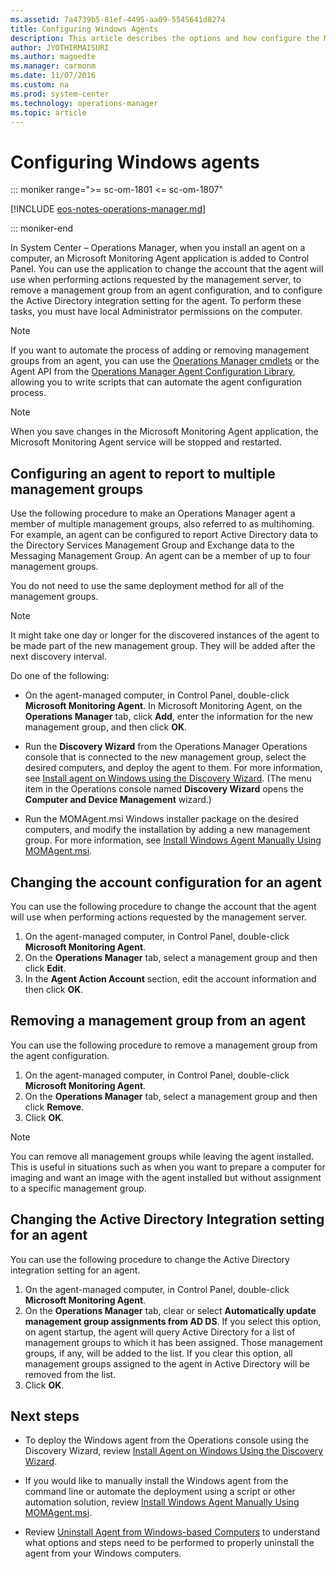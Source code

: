 ```yaml
---
ms.assetid: 7a4739b5-81ef-4495-aa09-5545641d8274
title: Configuring Windows Agents
description: This article describes the options and how configure the Microsoft Monitoring Agent on Windows computers.
author: JYOTHIRMAISURI
ms.author: magoedte
ms.manager: carmonm
ms.date: 11/07/2016
ms.custom: na
ms.prod: system-center
ms.technology: operations-manager
ms.topic: article
---
```


# Configuring Windows agents

::: moniker range=">= sc-om-1801 <= sc-om-1807"

[!INCLUDE [eos-notes-operations-manager.md](../includes/eos-notes-operations-manager.md)]

::: moniker-end

In System Center – Operations Manager, when you install an agent on a computer, an Microsoft Monitoring Agent application is added to Control Panel. You can use the application to change the account that the agent will use when performing actions requested by the management server, to remove a management group from an agent configuration, and to configure the Active Directory integration setting for the agent. To perform these tasks, you must have local Administrator permissions on the computer.

> [!NOTE]
> If you want to automate the process of adding or removing management groups from an agent, you can use the [Operations Manager cmdlets](/previous-versions/system-center/hh920227(v=sc.20)) or the Agent API from the [Operations Manager Agent Configuration Library](/previous-versions/system-center/developer/hh329076(v=msdn.10)), allowing you to write scripts that can automate the agent configuration process.

> [!NOTE]
> When you save changes in the Microsoft Monitoring Agent application, the Microsoft Monitoring Agent service will be stopped and restarted.

## Configuring an agent to report to multiple management groups

Use the following procedure to make an Operations Manager agent a member of multiple management groups, also referred to as multihoming. For example, an agent can be configured to report Active Directory data to the Directory Services Management Group and Exchange data to the Messaging Management Group. An agent can be a member of up to four management groups.

You do not need to use the same deployment method for all of the management groups.

> [!NOTE]
> It might take one day or longer for the discovered instances of the agent to be made part of the new management group. They will be added after the next discovery interval.

Do one of the following:

- On the agent-managed computer, in Control Panel, double-click **Microsoft Monitoring Agent**.  In Microsoft Monitoring Agent, on the **Operations Manager** tab, click **Add**, enter the information for the new management group, and then click **OK**.  

- Run the **Discovery Wizard** from the Operations Manager Operations console that is connected to the new management group, select the desired computers, and deploy the agent to them. For more information, see [Install agent on Windows using the Discovery Wizard](~/scom/manage-deploy-windows-agent-console.md). (The menu item in the Operations console named **Discovery Wizard** opens the **Computer and Device Management** wizard.)  

- Run the MOMAgent.msi Windows installer package on the desired computers, and modify the installation by adding a new management group. For more information, see [Install Windows Agent Manually Using MOMAgent.msi](manage-deploy-windows-agent-manually.md).

## Changing the account configuration for an agent

You can use the following procedure to change the account that the agent will use when performing actions requested by the management server.

1.  On the agent-managed computer, in Control Panel, double-click **Microsoft Monitoring Agent**.
2.  On the **Operations Manager** tab, select a management group and then click **Edit**.
3.  In the **Agent Action Account** section, edit the account information and then click **OK**.

## Removing a management group from an agent

You can use the following procedure to remove a management group from the agent configuration.

1. On the agent-managed computer, in Control Panel, double-click **Microsoft Monitoring Agent**.
2. On the **Operations Manager** tab, select a management group and then click **Remove**.
3. Click **OK**.

> [!NOTE]
> You can remove all management groups while leaving the agent installed. This is useful in situations such as when you want to prepare a computer for imaging and want an image with the agent installed but without assignment to a specific management group.

## Changing the Active Directory Integration setting for an agent

You can use the following procedure to change the Active Directory integration setting for an agent.

1. On the agent-managed computer, in Control Panel, double-click **Microsoft Monitoring Agent**.
2. On the **Operations Manager** tab, clear or select **Automatically update management group assignments from AD DS**. If you select this option, on agent startup, the agent will query Active Directory for a list of management groups to which it has been assigned. Those management groups, if any, will be added to the list. If you clear this option, all management groups assigned to the agent in Active Directory will be removed from the list.
3. Click **OK**.

## Next steps

- To deploy the Windows agent from the Operations console using the Discovery Wizard, review [Install Agent on Windows Using the Discovery Wizard](manage-deploy-windows-agent-console.md).

- If you would like to manually install the Windows agent from the command line or automate the deployment using a script or other automation solution, review [Install Windows Agent Manually Using MOMAgent.msi](manage-deploy-windows-agent-manually.md).

- Review [Uninstall Agent from Windows-based Computers](manage-uninstall-windows-agent.md) to understand what options and steps need to be performed to properly uninstall the agent from your Windows computers.
